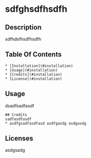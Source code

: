 # sdfghsdfhsdfh
  ## Description
  sdfhdsfhsdfhsdfh
  ## Table Of Contents
    * [Installation](#installation)
    * [Usage](#installation)
    * [Credits](#installation)
    * [License](#installation)
    
  ## Usage
  dsadfsadfasdf
  
  
    ## Credits
    sadfasdfasdf
    * asdfgsadfasdfasd asdfgasdg asdgasdg
    
  ## Licenses
  asdgsadg
  

